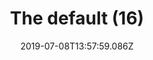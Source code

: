 ---
title: The default (16)
date: 2019-07-08T13:57:59.086Z
year: 2019
dateCreated: 2019-01-01
tags:
  - painting
  - theDefault
coverImage: /images/uploads/iriee_zamble-the_default-16.jpg
material: Acrylic on canvas
dimensions: 50 x 35 cm
---